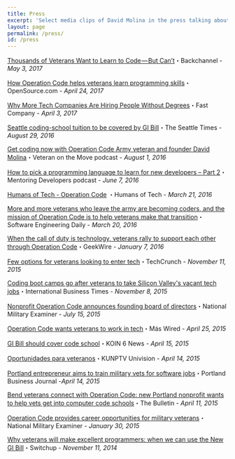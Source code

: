 ```yaml
---
title: Press
excerpt: 'Select media clips of David Molina in the press talking about the importance of preparing our transitioning military and veterans to become software developers.'
layout: page
permalink: /press/
id: /press
---
```


[Thousands of Veterans Want to Learn to Code — But Can’t](https://backchannel.com/thousands-of-veterans-want-to-learn-to-code-but-cant-7ed60c167a61)・Backchannel - *May 3, 2017*

[How Operation Code helps veterans learn programming skills](https://opensource.com/article/17/4/operation-code-mentors-veterans)・OpenSource.com - *April 24, 2017*

[Why More Tech Companies Are Hiring People Without Degrees](https://www.fastcompany.com/3069259/why-more-tech-companies-are-hiring-people-without-degrees)・Fast Company - *April 3, 2017*

[Seattle coding-school tuition to be covered by GI Bill](http://www.seattletimes.com/news/seattles-code-fellows-wins-approval-under-gi-bill/)・The Seattle Times - *August 29, 2016*

[Get coding now with Operation Code Army veteran and founder David Molina](http://www.veteranonthemove.com/get-coding-now-with-operation-code-army-veteran-and-founder-david-molina/)・Veteran on the Move podcast - *August 1, 2016*

[How to pick a programming language to learn for new developers – Part 2](http://mentoringdevelopers.com/episode-36-how-to-pick-a-programming-language-to-learn-for-new-developers-part-2/)・Mentoring Developers podcast - *June 7, 2016*

[Humans of Tech - Operation Code](http://www.humansoftech.com/work/#/operationcode/) ・Humans of Tech - *March 21, 2016*

[More and more veterans who leave the army are becoming coders, and the mission of Operation Code is to help veterans make that transition](http://softwareengineeringdaily.com/2016/03/20/helping-veterans-learn-code-david-molina/)・Software Engineering Daily - *March 20, 2016*

[When the call of duty is technology, veterans rally to support each other through Operation Code](http://www.geekwire.com/2016/call-duty-technology-veterans-rally-support-operation-code/)・GeekWire - *January 7, 2016*

[Few options for veterans looking to enter tech](http://techcrunch.com/2015/11/11/few-options-for-veterans-looking-to-enter-tech/)・TechCrunch - *November 11, 2015*

[Coding boot camps go after veterans to take Silicon Valley's vacant tech jobs](http://www.ibtimes.com/coding-boot-camps-go-after-veterans-take-silicon-valleys-vacant-tech-jobs-2174421
)・International Business Times - *November 8, 2015*

[Nonprofit Operation Code announces founding board of directors](http://www.examiner.com/article/non-profit-operation-code-announces-founding-board-of-directors?CID=examiner_alerts_article)・National Military Examiner - *July 15, 2015*

[Operation Code wants veterans to work in tech](http://www.maswired.com/operation-code-wants-veterans-to-work-in-tech/)・Más Wired - *April 25, 2015*

[GI Bill should cover code school](http://koin.com/2015/04/15/veteran-gi-bill-should-cover-code-school/)・KOIN 6 News - *April 15, 2015*

[Oportunidades para veteranos](http://kunptv.com/news/oportunidades-para-veteranos)・KUNPTV Univision - *April 14, 2015*

[Portland entrepreneur aims to train military vets for software jobs](http://www.bizjournals.com/portland/blog/techflash/2015/04/portland-entrepreneur-aims-to-train-military-vets.html)・Portland Business Journal -*April 14, 2015*

[Bend veterans connect with Operation Code: new Portland nonprofit wants to help vets get into computer code schools](http://www.bendbulletin.com/localstate/3053094-151/bend-vets-connect-with-operation-code#)・The Bulletin - *April 11, 2015*

[Operation Code provides career opportunities for military veterans](http://www.examiner.com/article/operation-code-provides-career-opportunities-for-military-veterans)・National Military Examiner - *January 30, 2015*

[Why veterans will make excellent programmers: when we can use the New GI Bill](https://www.switchup.org/blog/why-veterans-will-make-excellent-programmers)・Switchup - *November 11, 2014*
